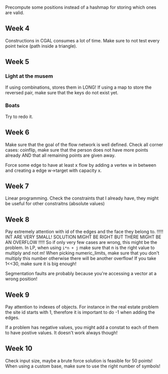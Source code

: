 
Precompute some positions instead of a hashmap for storing which ones are valid.


## Week 4

Constructions in CGAL consumes a lot of time.
Make sure to not test every point twice (path inside a triangle).


## Week 5
### Light at the musem
If using combinations, stores them in LONG!
If using a map to store the reversed pair, make sure that the keys do not exist yet.

### Boats
Try to redo it. 

## Week 6
Make sure that the goal of the flow network is well defined.
Check all corner cases: coinflip, make sure that the person does not
have more points already AND that all remaining points are given
away.

Force some edge to have at least x flow by adding a vertex w in between 
and creating a edge w->target with capacity x.

## Week 7
Linear programming. Check the constraints that I already have, they might 
be useful for other constraitns (absolute values)

## Week 8
Pay extremely attention with id of the edges and the face they belong to.
!!!!! INT ARE VERY SMALL! SOLUTION MIGHT BE RIGHT BUT THERE MIGHT BE AN OVERFLOW !!!!!
So if only very few cases are wrong, this might be the problem.
In LP, when using `i*n + j` make sure that n is the right value to multiply and not m!
When picking numeric_limits, make sure that you don't multiply this number otherwise there will 
be another overflow! If you take 1<<30, make sure it is big enough!

Segmentation faults are probably because you're accessing a vector at a wrong position!

## Week 9
Pay attention to indexes of objects. For instance in the real estate problem 
the site id starts with 1, therefore it is important to do -1 when adding the edges.

If a problem has negative values, you might add a constat to each of them to have 
postive values. It doesn't work always though!

## Week 10
Check input size, maybe a brute force solution is feasible for 50 points!
When using a custom base, make sure to use the right number of symbols!
